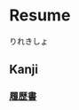 # Resume
りれきしょ

## Kanji
### [履](Kanji/kanji-dict/履.md)[歴](Kanji/kanji-dict/歴.md)[書](Kanji/kanji-dict/書.md)